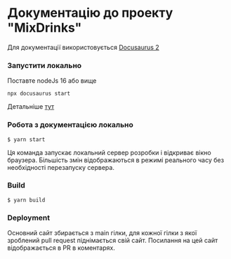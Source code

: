 # Документацію до проекту "MixDrinks" 

Для документації використовується [Docusaurus 2](https://docusaurus.io/)

### Запустити локально 
Поставте nodeJs 16 або вище
```
npx docusaurus start 
```

Детальніше [тут](https://docs.mixdrinks.org/docs/other/how-this-page-works) 

### Робота з документацією локально

```
$ yarn start
```

Ця команда запускає локальний сервер розробки і відкриває вікно браузера. Більшість змін відображаються в режимі реального часу без необхідності перезапуску сервера.

### Build

```
$ yarn build
```

### Deployment

Основний сайт збирається з main гілки, для кожної гілки з якої зроблений pull request піднімається свій сайт. Посилання на цей сайт відображається в PR в коментарях.
